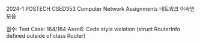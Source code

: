 2024-1 POSTECH CSED353 Computer Network Assignments
네트워크 어싸인 모음

점수:
Test Case: 164/164 
Assn6: Code style violation (struct RouterInfo defined outside of class Router) 
